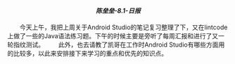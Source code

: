 ***<h4><center>陈垒垒-8.1-日报<center></h4>***
&emsp;&emsp;今天上午，我把上周关于Android Studio的笔记复习整理了下，又在lintcode上做了一些的Java语法练习题。下午的时候主要是旁听了每周汇报和进行了又一轮指纹测试。
&emsp;&emsp;此外，也去请教了凯哥在工作时Android Studio有哪些方面用的比较多，以此来安排接下来学习的重点和优先的知识点。